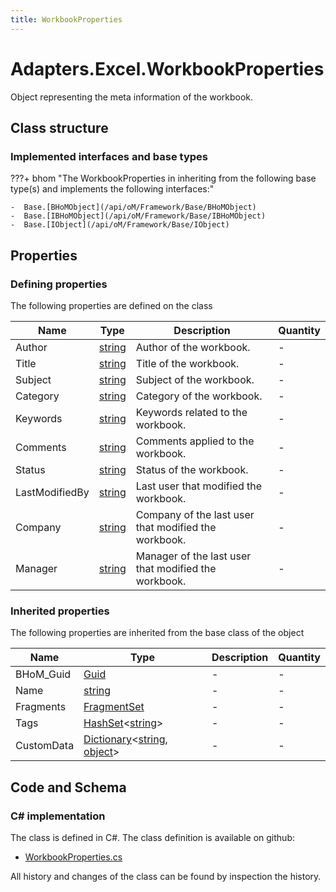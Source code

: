 ```yaml
---
title: WorkbookProperties
---
```


# Adapters.Excel.WorkbookProperties

Object representing the meta information of the workbook.

## Class structure

### Implemented interfaces and base types

???+ bhom "The WorkbookProperties in inheriting from the following base type(s) and implements the following interfaces:"

    -  Base.[BHoMObject](/api/oM/Framework/Base/BHoMObject)
    -  Base.[IBHoMObject](/api/oM/Framework/Base/IBHoMObject)
    -  Base.[IObject](/api/oM/Framework/Base/IObject)


## Properties



### Defining properties

The following properties are defined on the class

| Name             | Type             | Description      | Quantity         |
|------------------|------------------|------------------|------------------|
| Author | [string](https://learn.microsoft.com/en-us/dotnet/api/System.String?view=netstandard-2.0) | Author of the workbook. | - |
| Title | [string](https://learn.microsoft.com/en-us/dotnet/api/System.String?view=netstandard-2.0) | Title of the workbook. | - |
| Subject | [string](https://learn.microsoft.com/en-us/dotnet/api/System.String?view=netstandard-2.0) | Subject of the workbook. | - |
| Category | [string](https://learn.microsoft.com/en-us/dotnet/api/System.String?view=netstandard-2.0) | Category of the workbook. | - |
| Keywords | [string](https://learn.microsoft.com/en-us/dotnet/api/System.String?view=netstandard-2.0) | Keywords related to the workbook. | - |
| Comments | [string](https://learn.microsoft.com/en-us/dotnet/api/System.String?view=netstandard-2.0) | Comments applied to the workbook. | - |
| Status | [string](https://learn.microsoft.com/en-us/dotnet/api/System.String?view=netstandard-2.0) | Status of the workbook. | - |
| LastModifiedBy | [string](https://learn.microsoft.com/en-us/dotnet/api/System.String?view=netstandard-2.0) | Last user that modified the workbook. | - |
| Company | [string](https://learn.microsoft.com/en-us/dotnet/api/System.String?view=netstandard-2.0) | Company of the last user that modified the workbook. | - |
| Manager | [string](https://learn.microsoft.com/en-us/dotnet/api/System.String?view=netstandard-2.0) | Manager of the last user that modified the workbook. | - |


### Inherited properties
The following properties are inherited from the base class of the object

| Name             | Type             | Description      | Quantity         |
|------------------|------------------|------------------|------------------|
| BHoM_Guid | [Guid](https://learn.microsoft.com/en-us/dotnet/api/System.Guid?view=netstandard-2.0) | - | - |
| Name | [string](https://learn.microsoft.com/en-us/dotnet/api/System.String?view=netstandard-2.0) | - | - |
| Fragments | [FragmentSet](/api/oM/Framework/Base/FragmentSet) | - | - |
| Tags | [HashSet](https://learn.microsoft.com/en-us/dotnet/api/System.Collections.Generic.HashSet-1?view=netstandard-2.0)&lt;[string](https://learn.microsoft.com/en-us/dotnet/api/System.String?view=netstandard-2.0)&gt; | - | - |
| CustomData | [Dictionary](https://learn.microsoft.com/en-us/dotnet/api/System.Collections.Generic.Dictionary-2?view=netstandard-2.0)&lt;[string](https://learn.microsoft.com/en-us/dotnet/api/System.String?view=netstandard-2.0), [object](https://learn.microsoft.com/en-us/dotnet/api/System.Object?view=netstandard-2.0)&gt; | - | - |


## Code and Schema

### C# implementation

The class is defined in C#. The class definition is available on github:

- [WorkbookProperties.cs](https://github.com/BHoM/Excel_Toolkit/blob/develop/Excel_oM/ClosedXML/WorkbookProperties.cs)

All history and changes of the class can be found by inspection the history.
